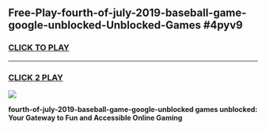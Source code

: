 
## Free-Play-fourth-of-july-2019-baseball-game-google-unblocked-Unblocked-Games #4pyv9
<h3>
<a href="https://news.freeplayer.one?title=fourth-of-july-2019-baseball-game-google-unblocked&ref=8M">CLICK TO PLAY</a></h3>
<hr>

<h3>
<a href="https://news.freeplayer.one?title=fourth-of-july-2019-baseball-game-google-unblocked&ref=8M">CLICK 2 PLAY</a>
  
</h3>

<a href="https://news.freeplayer.one?title=fourth-of-july-2019-baseball-game-google-unblocked&ref=8M"><img src="https://clearcache.store/games.png"></a>


**fourth-of-july-2019-baseball-game-google-unblocked games unblocked: Your Gateway to Fun and Accessible Online Gaming**
